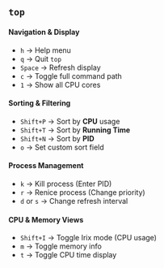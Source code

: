 ## `top`
#### **Navigation & Display**
- `h` → Help menu
- `q` → Quit `top`
- `Space` → Refresh display
- `c` → Toggle full command path
- `1` → Show all CPU cores

#### **Sorting & Filtering**
- `Shift+P` → Sort by **CPU** usage
- `Shift+T` → Sort by **Running Time**
- `Shift+N` → Sort by **PID**
- `o` → Set custom sort field

#### **Process Management**

- `k` → Kill process (Enter PID)
- `r` → Renice process (Change priority)
- `d` or `s` → Change refresh interval

#### **CPU & Memory Views**
- `Shift+I` → Toggle Irix mode (CPU usage)
- `m` → Toggle memory info
- `t` → Toggle CPU time display
